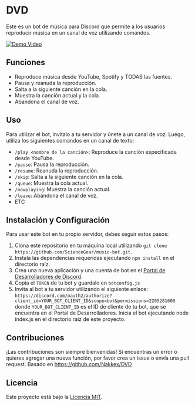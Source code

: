 # DVD

Este es un bot de música para Discord que permite a los usuarios reproducir música en un canal de voz utilizando comandos.

[![Demo Video](https://cdn.discordapp.com/attachments/1097783484614987817/1101452133099900948/Thumnail.png)](addingsooner)

## Funciones

- Reproduce música desde YouTube, Spotify y TODAS las fuentes. 
- Pausa y reanuda la reproducción.
- Salta a la siguiente canción en la cola.
- Muestra la canción actual y la cola.
- Abandona el canal de voz.

## Uso

Para utilizar el bot, invítalo a tu servidor y únete a un canal de voz. Luego, utiliza los siguientes comandos en un canal de texto:

- `/play <nombre de la canción>`: Reproduce la canción especificada desde YouTube.
- `/pause`: Pausa la reproducción.
- `/resume`: Reanuda la reproducción.
- `/skip`: Salta a la siguiente canción en la cola.
- `/queue`: Muestra la cola actual.
- `/nowplaying`: Muestra la canción actual.
- `/leave`: Abandona el canal de voz.
- ETC

## Instalación y Configuración

Para usar este bot en tu propio servidor, debes seguir estos pasos:

1. Clona este repositorio en tu máquina local utilizando `git clone https://github.com/ScienceGear/music-bot.git`.
2. Instala las dependencias requeridas ejecutando `npm install` en el directorio raíz.
3. Crea una nueva aplicación y una cuenta de bot en el [Portal de Desarrolladores de Discord](https://discord.com/developers/applications).
4. Copia el `TOKEN` de tu bot y guardalo en `botconfig.js`
5. Invita al bot a tu servidor utilizando el siguiente enlace: `https://discord.com/oauth2/authorize?client_id=YOUR_BOT_CLIENT_ID&scope=bot&permissions=2205281600` donde `YOUR_BOT_CLIENT_ID` es el ID de cliente de tu bot, que se encuentra en el Portal de Desarrolladores.
Inicia el bot ejecutando node index.js en el directorio raíz de este proyecto.

## Contribuciones

¡Las contribuciones son siempre bienvenidas! Si encuentras un error o quieres agregar una nueva función, por favor crea un issue o envía una pull request.
Basado en https://github.com/Nakkex/DVD

## Licencia

Este proyecto está bajo la [Licencia MIT](https://opensource.org/licenses/MIT).
